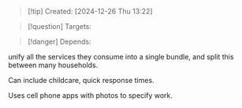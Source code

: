 
>[!tip] Created: [2024-12-26 Thu 13:22]

>[!question] Targets: 

>[!danger] Depends: 

unify all the services they consume into a single bundle, and split this between many households.

Can include childcare, quick response times.

Uses cell phone apps with photos to specify work.
